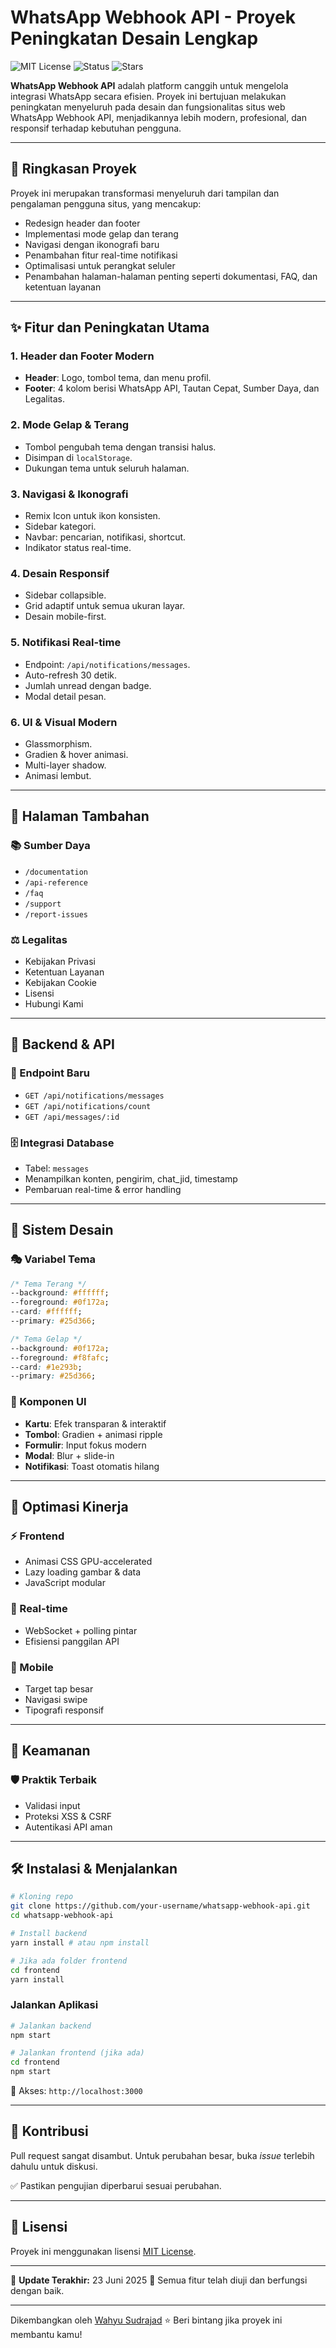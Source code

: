 # WhatsApp Webhook API - Proyek Peningkatan Desain Lengkap

![MIT License](https://img.shields.io/badge/license-MIT-green)
![Status](https://img.shields.io/badge/status-active-brightgreen)
![Stars](https://img.shields.io/github/stars/your-username/whatsapp-webhook-api?style=social)

**WhatsApp Webhook API** adalah platform canggih untuk mengelola integrasi WhatsApp secara efisien. Proyek ini bertujuan melakukan peningkatan menyeluruh pada desain dan fungsionalitas situs web WhatsApp Webhook API, menjadikannya lebih modern, profesional, dan responsif terhadap kebutuhan pengguna.

---

## 🎉 Ringkasan Proyek

Proyek ini merupakan transformasi menyeluruh dari tampilan dan pengalaman pengguna situs, yang mencakup:

- Redesign header dan footer
- Implementasi mode gelap dan terang
- Navigasi dengan ikonografi baru
- Penambahan fitur real-time notifikasi
- Optimalisasi untuk perangkat seluler
- Penambahan halaman-halaman penting seperti dokumentasi, FAQ, dan ketentuan layanan

---

## ✨ Fitur dan Peningkatan Utama

### 1. Header dan Footer Modern
- **Header**: Logo, tombol tema, dan menu profil.
- **Footer**: 4 kolom berisi WhatsApp API, Tautan Cepat, Sumber Daya, dan Legalitas.

### 2. Mode Gelap & Terang
- Tombol pengubah tema dengan transisi halus.
- Disimpan di `localStorage`.
- Dukungan tema untuk seluruh halaman.

### 3. Navigasi & Ikonografi
- Remix Icon untuk ikon konsisten.
- Sidebar kategori.
- Navbar: pencarian, notifikasi, shortcut.
- Indikator status real-time.

### 4. Desain Responsif
- Sidebar collapsible.
- Grid adaptif untuk semua ukuran layar.
- Desain mobile-first.

### 5. Notifikasi Real-time
- Endpoint: `/api/notifications/messages`.
- Auto-refresh 30 detik.
- Jumlah unread dengan badge.
- Modal detail pesan.

### 6. UI & Visual Modern
- Glassmorphism.
- Gradien & hover animasi.
- Multi-layer shadow.
- Animasi lembut.

---

## 📄 Halaman Tambahan

### 📚 Sumber Daya
- `/documentation`
- `/api-reference`
- `/faq`
- `/support`
- `/report-issues`

### ⚖️ Legalitas
- Kebijakan Privasi
- Ketentuan Layanan
- Kebijakan Cookie
- Lisensi
- Hubungi Kami

---

## 🔧 Backend & API

### 📌 Endpoint Baru
- `GET /api/notifications/messages`
- `GET /api/notifications/count`
- `GET /api/messages/:id`

### 🗄️ Integrasi Database
- Tabel: `messages`
- Menampilkan konten, pengirim, chat_jid, timestamp
- Pembaruan real-time & error handling

---

## 🎨 Sistem Desain

### 🎭 Variabel Tema
```css
/* Tema Terang */
--background: #ffffff;
--foreground: #0f172a;
--card: #ffffff;
--primary: #25d366;

/* Tema Gelap */
--background: #0f172a;
--foreground: #f8fafc;
--card: #1e293b;
--primary: #25d366;
````

### 🧩 Komponen UI

* **Kartu**: Efek transparan & interaktif
* **Tombol**: Gradien + animasi ripple
* **Formulir**: Input fokus modern
* **Modal**: Blur + slide-in
* **Notifikasi**: Toast otomatis hilang

---

## 🚀 Optimasi Kinerja

### ⚡ Frontend

* Animasi CSS GPU-accelerated
* Lazy loading gambar & data
* JavaScript modular

### 🔄 Real-time

* WebSocket + polling pintar
* Efisiensi panggilan API

### 📱 Mobile

* Target tap besar
* Navigasi swipe
* Tipografi responsif

---

## 🔐 Keamanan

### 🛡️ Praktik Terbaik

* Validasi input
* Proteksi XSS & CSRF
* Autentikasi API aman

---

## 🛠️ Instalasi & Menjalankan

```bash
# Kloning repo
git clone https://github.com/your-username/whatsapp-webhook-api.git
cd whatsapp-webhook-api

# Install backend
yarn install # atau npm install

# Jika ada folder frontend
cd frontend
yarn install
```

### Jalankan Aplikasi

```bash
# Jalankan backend
npm start

# Jalankan frontend (jika ada)
cd frontend
npm start
```

🔗 Akses: `http://localhost:3000`

---

## 🤝 Kontribusi

Pull request sangat disambut. Untuk perubahan besar, buka *issue* terlebih dahulu untuk diskusi.

✅ Pastikan pengujian diperbarui sesuai perubahan.

---

## 📄 Lisensi

Proyek ini menggunakan lisensi [MIT License](LICENSE).

---

📅 **Update Terakhir:** 23 Juni 2025
🧪 Semua fitur telah diuji dan berfungsi dengan baik.

---

Dikembangkan oleh [Wahyu Sudrajad](https://github.com/wahyusudrajad)
⭐ Beri bintang jika proyek ini membantu kamu!

```
```
